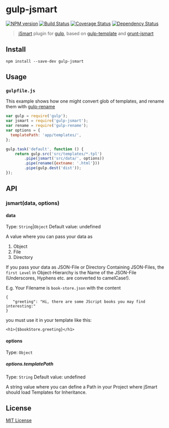 # gulp-jsmart
[![NPM version][npm-image]][npm-url] [![Build Status][travis-image]][travis-url]  [![Coverage Status][coveralls-image]][coveralls-url] [![Dependency Status][depstat-image]][depstat-url]

> [jSmart](https://github.com/umakantp/jsmart) plugin for [gulp](https://github.com/wearefractal/gulp), based on [gulp-template](https://github.com/sindresorhus/gulp-template) and [grunt-jsmart](https://github.com/hereandnow/grunt-jsmart)

## Install

```shell
npm install --save-dev gulp-jsmart
```

## Usage

### `gulpfile.js`

This example shows how one might convert glob of templates, and rename them with [gulp-rename](https://www.npmjs.com/package/gulp-rename)

```js
var gulp = require('gulp');
var jsmart = require('gulp-jsmart');
var rename = require('gulp-rename');
var options = {
  templatePath: 'app/templates/',
};

gulp.task('default', function () {
	return gulp.src('src/templates/*.tpl')
		.pipe(jsmart('src/data/', options))
		.pipe(rename({extname: '.html'}))
		.pipe(gulp.dest('dist'));
});
```

## API

### jsmart(data, options)

#### data
Type: `String`|`Object`
Default value: undefined

A value where you can pass your data as

1. Object
2. File
3. Directory

If you pass your data as JSON-File or Directory Containing JSON-Files, the `first Level` in Object-Hierarchy is the Name of the JSON-File (Underscores, Hyphens etc. are converted to camelCase!).

E.g. Your Filename is `book-store.json` with the content

    {
       "greeting": "Hi, there are some JScript books you may find interesting:"
    }

you must use it in your template like this:

    <h1>{$bookStore.greeting}</h1>

#### options
Type: `Object`

##### options.templatePath
Type: `String`
Default value: undefined

A string value where you can define a Path in your Project where jSmart should load Templates for Inheritance.

## License

[MIT License](http://en.wikipedia.org/wiki/MIT_License)

[npm-url]: https://npmjs.org/package/gulp-jsmart
[npm-image]: https://badge.fury.io/js/gulp-jsmart.png

[travis-url]: http://travis-ci.org/timkelty/gulp-jsmart
[travis-image]: https://secure.travis-ci.org/timkelty/gulp-jsmart.png?branch=master

[coveralls-url]: https://coveralls.io/r/timkelty/gulp-jsmart
[coveralls-image]: https://coveralls.io/repos/timkelty/gulp-jsmart/badge.png

[depstat-url]: https://david-dm.org/timkelty/gulp-jsmart
[depstat-image]: https://david-dm.org/timkelty/gulp-jsmart.png
